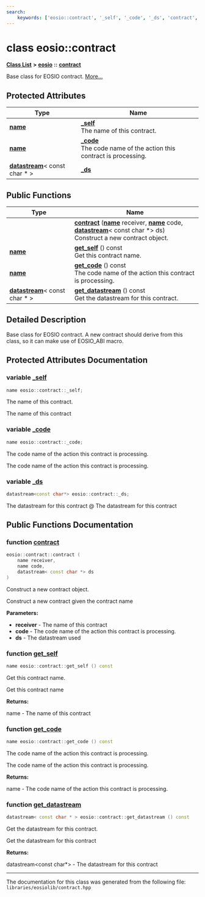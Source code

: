 ```yaml
---
search:
    keywords: ['eosio::contract', '_self', '_code', '_ds', 'contract', 'get_self', 'get_code', 'get_datastream']
---
```


# class eosio::contract

[**Class List**](annotated.md) **>** [**eosio**](namespaceeosio.md) **::** [**contract**](classeosio_1_1contract.md)


Base class for EOSIO contract. [More...](#detailed-description)
## Protected Attributes

|Type|Name|
|-----|-----|
|**[name](structeosio_1_1name.md)**|[**\_self**](group__contract_ga29c0c98c72ab578a5965d13b00dca0c0.md#ga29c0c98c72ab578a5965d13b00dca0c0)<br>The name of this contract. |
|**[name](structeosio_1_1name.md)**|[**\_code**](group__contract_ga7bcf83f433ecb0b305dfd7d217c2dde8.md#ga7bcf83f433ecb0b305dfd7d217c2dde8)<br>The code name of the action this contract is processing. |
|**[datastream](classeosio_1_1datastream.md)**< const char \* >|[**\_ds**](group__contract_ga66b526b89bc6d35b63b874615f1d27b8.md#ga66b526b89bc6d35b63b874615f1d27b8)|


## Public Functions

|Type|Name|
|-----|-----|
||[**contract**](group__contract_ga592e8ee6dabf85e272cc0a833c3fe453.md#ga592e8ee6dabf85e272cc0a833c3fe453) (**[name](structeosio_1_1name.md)** receiver, **[name](structeosio_1_1name.md)** code, **[datastream](classeosio_1_1datastream.md)**< const char \*> ds) <br>Construct a new contract object. |
|**[name](structeosio_1_1name.md)**|[**get\_self**](group__contract_ga7564cad9be4ee5dcaac832511d9a0e05.md#ga7564cad9be4ee5dcaac832511d9a0e05) () const <br>Get this contract name. |
|**[name](structeosio_1_1name.md)**|[**get\_code**](group__contract_ga4efcd5638d26dad3e5dc075bad152d45.md#ga4efcd5638d26dad3e5dc075bad152d45) () const <br>The code name of the action this contract is processing. |
|**[datastream](classeosio_1_1datastream.md)**< const char \* >|[**get\_datastream**](group__contract_ga3bb1107c2675ef69f3eca8e3793701c7.md#ga3bb1107c2675ef69f3eca8e3793701c7) () const <br>Get the datastream for this contract. |


## Detailed Description

Base class for EOSIO contract. A new contract should derive from this class, so it can make use of EOSIO\_ABI macro. 
## Protected Attributes Documentation

### variable <a id="ga29c0c98c72ab578a5965d13b00dca0c0" href="#ga29c0c98c72ab578a5965d13b00dca0c0">\_self</a>

```cpp
name eosio::contract::_self;
```

The name of this contract. 

The name of this contract 

### variable <a id="ga7bcf83f433ecb0b305dfd7d217c2dde8" href="#ga7bcf83f433ecb0b305dfd7d217c2dde8">\_code</a>

```cpp
name eosio::contract::_code;
```

The code name of the action this contract is processing. 

The code name of the action this contract is processing. 

### variable <a id="ga66b526b89bc6d35b63b874615f1d27b8" href="#ga66b526b89bc6d35b63b874615f1d27b8">\_ds</a>

```cpp
datastream<const char*> eosio::contract::_ds;
```


The datastream for this contract @ The datastream for this contract 

## Public Functions Documentation

### function <a id="ga592e8ee6dabf85e272cc0a833c3fe453" href="#ga592e8ee6dabf85e272cc0a833c3fe453">contract</a>

```cpp
eosio::contract::contract (
    name receiver,
    name code,
    datastream< const char *> ds
)
```

Construct a new contract object. 

Construct a new contract given the contract name


**Parameters:**


* **receiver** - The name of this contract 
* **code** - The code name of the action this contract is processing. 
* **ds** - The datastream used 



### function <a id="ga7564cad9be4ee5dcaac832511d9a0e05" href="#ga7564cad9be4ee5dcaac832511d9a0e05">get\_self</a>

```cpp
name eosio::contract::get_self () const
```

Get this contract name. 

Get this contract name


**Returns:**

name - The name of this contract 




### function <a id="ga4efcd5638d26dad3e5dc075bad152d45" href="#ga4efcd5638d26dad3e5dc075bad152d45">get\_code</a>

```cpp
name eosio::contract::get_code () const
```

The code name of the action this contract is processing. 

The code name of the action this contract is processing. 

**Returns:**

name - The code name of the action this contract is processing. 




### function <a id="ga3bb1107c2675ef69f3eca8e3793701c7" href="#ga3bb1107c2675ef69f3eca8e3793701c7">get\_datastream</a>

```cpp
datastream< const char * > eosio::contract::get_datastream () const
```

Get the datastream for this contract. 

Get the datastream for this contract 

**Returns:**

datastream<const char\*> - The datastream for this contract 






----------------------------------------
The documentation for this class was generated from the following file: `libraries/eosiolib/contract.hpp`
